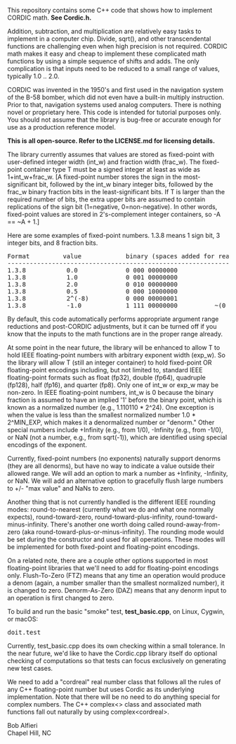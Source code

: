 <p>
This repository contains some C++ code that shows how to implement CORDIC math. <b>See Cordic.h.</b>
</p>

<p>
Addition, subtraction, and multiplication are relatively easy tasks to implement in a computer chip.  Divide, sqrt(), and other
transcendental functions are challenging even when high precision is not required.  CORDIC math makes it easy and cheap to implement
these complicated math functions by using a simple sequence of shifts and adds.  The only complication is that inputs need to 
be reduced to a small range of values, typically 1.0 .. 2.0.  
</p>

<p>
CORDIC was invented in the 1950's and first used in the navigation system of the B-58 bomber, which did not
even have a built-in multiply instruction.  Prior to that, navigation systems used analog computers.
There is nothing novel or proprietary here.  This code is intended
for tutorial purposes only. You should not assume that the library is bug-free or accurate enough
for use as a production reference model.
</p>

<p>
<b>This is all open-source.  Refer to the LICENSE.md for licensing details.</b>
</p>

<p>
The library currently assumes that values are stored as fixed-point with user-defined integer width (int_w) and fraction width (frac_w).  
The fixed-point container type T must be a signed integer at least as wide as 1+int_w+frac_w.  [A fixed-point number stores
the sign in the most-significant bit, followed by the int_w binary integer bits, followed by the frac_w binary fraction bits 
in the least-significant
bits.  If T is larger than the required number of bits, the extra upper bits are assumed to contain replications of the sign bit
(1=negative, 0=non-negative).  In other words, fixed-point values are stored in 2's-complement integer containers, so -A == ~A + 1.]
</p>

<p>
Here are some examples of fixed-point numbers.  1.3.8 means 1 sign bit, 3 integer bits, and 8 fraction bits.
</p>
<pre>
Format         value            binary (spaces added for readability)
---------------------------------------------------------------------
1.3.8           0.0             0 000 00000000
1.3.8           1.0             0 001 00000000
1.3.8           2.0             0 010 00000000
1.3.8           0.5             0 000 10000000
1.3.8           2^(-8)          0 000 00000001      
1.3.8           -1.0            1 111 00000000          ~(0 001 00000000) + 1  == (1 110 11111111) + 1
</pre>

<p>
By default, this code automatically performs appropriate argument range reductions and post-CORDIC adjustments, 
but it can be turned off if you know that the inputs to the math functions are in the proper range already.
</p>

<p>
At some point in the near future, the library will be enhanced to allow T to hold IEEE floating-point numbers with
arbitrary exponent width (exp_w). So the library will allow T (still an integer container) to hold 
fixed-point OR floating-point encodings including, but not
limited to, standard IEEE floating-point formats such as float (fp32), double (fp64), quadruple (fp128), half (fp16), and quarter (fp8).
Only one of int_w or exp_w may be non-zero.  In IEEE floating-point numbers, int_w is 0 because the binary fraction is 
assumed to have an implied '1' before the 
binary point, which is known as a normalized number (e.g., 1.110110 * 2^24).  One exception is when
the value is less than the smallest normalized number 1.0 * 2^MIN_EXP, which makes it a denormalized number or "denorm." Other special
numbers include +Infinity (e.g., from 1/0), -Infinity (e.g., from -1/0), or NaN (not a number, e.g., from sqrt(-1)), which 
are identified using special encodings of the exponent.
</p>

<p>
Currently, fixed-point numbers (no exponents) naturally support denorms (they are all denorms), but have no way to indicate a value 
outside their allowed range.  We will add
an option to mark a number as +Infinity, -Infinity, or NaN.  We will add an alternative option
to gracefully flush large numbers to +/- "max value" and NaNs to zero.
</p>

<p>
Another thing that is not currently handled is the different IEEE rounding modes: round-to-nearest (currently what we do
and what one normally expects), 
round-toward-zero, round-toward-plus-infinity, round-toward-minus-infinity.  There's another one worth doing
called round-away-from-zero (aka round-toward-plus-or-minus-infinity). The rounding mode would be set
during the constructor and used for all operations.  These modes will be implemented for both fixed-point and floating-point
encodings.
</p>

<p>
On a related note, there are a couple other options supported in most floating-point libraries that we'll need to add for
floating-point encodings only.
Flush-To-Zero (FTZ) means that any time an operation would produce a denom (again, a number smaller than the smallest normalized
number), it is changed to zero.
Denorm-As-Zero (DAZ) means that any denorm input to an operation is first changed to zero.
</p>

<p>
To build and run the basic "smoke" test, <b>test_basic.cpp</b>, on Linux, Cygwin, or macOS:
</p>
<pre>
doit.test
</pre>

<p>
Currently, test_basic.cpp does its own checking within a small tolerance.  In the near future, we'd like to have
the Cordic.cpp library itself do optional checking of computations so that tests can focus exclusively on generating
new test cases.
</p>

<p>
We need to add a "cordreal" real number class that follows all the rules of any C++ floating-point number but uses Cordic 
as its underlying implementation. Note that there will be no need to do anything special for complex numbers. The C++ complex<> 
class and associated math functions fall out naturally by using complex&lt;cordreal&gt;.
</p>

<p>
Bob Alfieri<br>
Chapel Hill, NC
</p>
